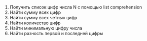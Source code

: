 1. Получить список цифр числа N с помощью list comprehension
1. Найти сумму всех цифр
1. Найти сумму всех четных цифр
1. Найти количество цифр
1. Найти минимальную цифру числа
1. Найти разность первой и последней цифры
